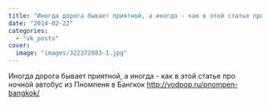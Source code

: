 ```yaml
---
title: "Иногда дорога бывает приятной, а иногда - как в этой статье про ночной автобус из Пномпеня в Бангкок..."
date: "2014-02-22"
categories: 
  - "vk_posts"
cover:
  image: "images/322372883-1.jpg"
---
```


Иногда дорога бывает приятной, а иногда - как в этой статье про ночной автобус из Пномпеня в Бангкок http://vodpop.ru/pnompen-bangkok/
